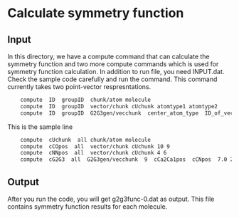 # Calculate symmetry function

<p align="justify"> 
  
  ## Input
  
  In this directory, we have a compute command that can calculate the symmetry function and two more compute commands which is used for symmetry function calculation. 
  In addition to run file, you need INPUT.dat. Check the sample code carefully and run the command. 
  This command currently takes two point-vector respresntations.

```bash
    compute  ID  groupID  chunk/atom molecule
    compute  ID  groupID  vector/chunk cUchunk atomtype1 atomtype2
    compute  ID  groupID  G2G3gen/vecchunk  center_atom_type  ID_of_vector/chunk1  ID_of_vector/chunk2  cutoff_distance total_symmetry_function_number
```
This is the sample line 
```bash
    compute  cUchunk  all chunk/atom molecule
    compute  cCOpos  all  vector/chunk cUchunk 10 9
    compute  cNNpos  all  vector/chunk cUchunk 4 6
    compute  cG2G3  all  G2G3gen/vecchunk  9  cCa2Ca1pos  cCNpos  7.0 24   
```

## Output

After you run the code, you will get g2g3func-0.dat as output. This file contains symmetry function results for each molecule. 



</p>

